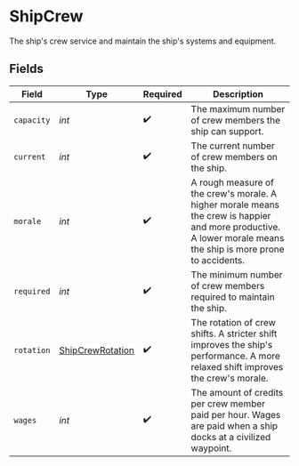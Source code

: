 # ShipCrew

The ship's crew service and maintain the ship's systems and equipment.


## Fields

| Field                                                                                                                                                          | Type                                                                                                                                                           | Required                                                                                                                                                       | Description                                                                                                                                                    |
| -------------------------------------------------------------------------------------------------------------------------------------------------------------- | -------------------------------------------------------------------------------------------------------------------------------------------------------------- | -------------------------------------------------------------------------------------------------------------------------------------------------------------- | -------------------------------------------------------------------------------------------------------------------------------------------------------------- |
| `capacity`                                                                                                                                                     | *int*                                                                                                                                                          | :heavy_check_mark:                                                                                                                                             | The maximum number of crew members the ship can support.                                                                                                       |
| `current`                                                                                                                                                      | *int*                                                                                                                                                          | :heavy_check_mark:                                                                                                                                             | The current number of crew members on the ship.                                                                                                                |
| `morale`                                                                                                                                                       | *int*                                                                                                                                                          | :heavy_check_mark:                                                                                                                                             | A rough measure of the crew's morale. A higher morale means the crew is happier and more productive. A lower morale means the ship is more prone to accidents. |
| `required`                                                                                                                                                     | *int*                                                                                                                                                          | :heavy_check_mark:                                                                                                                                             | The minimum number of crew members required to maintain the ship.                                                                                              |
| `rotation`                                                                                                                                                     | [ShipCrewRotation](../../models/shared/ShipCrewRotation.md)                                                                                                    | :heavy_check_mark:                                                                                                                                             | The rotation of crew shifts. A stricter shift improves the ship's performance. A more relaxed shift improves the crew's morale.                                |
| `wages`                                                                                                                                                        | *int*                                                                                                                                                          | :heavy_check_mark:                                                                                                                                             | The amount of credits per crew member paid per hour. Wages are paid when a ship docks at a civilized waypoint.                                                 |